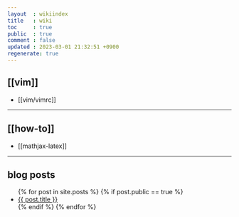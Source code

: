 ```yaml
---
layout  : wikiindex
title   : wiki
toc     : true
public  : true
comment : false
updated : 2023-03-01 21:32:51 +0900
regenerate: true
---
```


## [[vim]]
* [[vim/vimrc]]
---
## [[how-to]]

* [[mathjax-latex]]


---

## blog posts
<div>
    <ul>
{% for post in site.posts %}
    {% if post.public == true %}
        <li>
            <a class="post-link" href="{{ post.url | prepend: site.baseurl }}">
                {{ post.title }}
            </a>
        </li>
    {% endif %}
{% endfor %}
    </ul>
</div>

